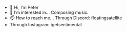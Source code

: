 - 👋 Hi, I’m Peter
- 👀 I’m interested in... Composing music.
- 📫 How to reach me... Through Discord: floatingsatellite
- Through Instagram: igetsentimental

<!---
PeterKaa1/PeterKaa1 is a ✨ special ✨ repository because its `README.md` (this file) appears on your GitHub profile.
You can click the Preview link to take a look at your changes.
--->
